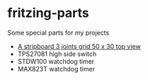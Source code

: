# fritzing-parts

Some special parts for my projects

*  <a href="https://github.com/jeanrocco/fritzing-parts/blob/master/Stripboard3jointgrid50x30top.fzz">A stripboard 3 joints grid 50 x 30 top view</a>
*  TPS27081 high side switch
*  STDW100 watchdog timer
*  MAX823T watchdog timer

  
  
